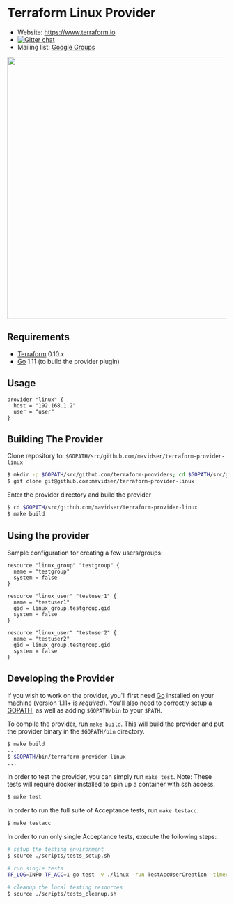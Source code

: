 Terraform Linux Provider
========================

- Website: https://www.terraform.io
- [![Gitter chat](https://badges.gitter.im/hashicorp-terraform/Lobby.png)](https://gitter.im/hashicorp-terraform/Lobby)
- Mailing list: [Google Groups](http://groups.google.com/group/terraform-tool)

<img src="https://cdn.rawgit.com/hashicorp/terraform-website/master/content/source/assets/images/logo-hashicorp.svg" width="600px">

Requirements
------------

-	[Terraform](https://www.terraform.io/downloads.html) 0.10.x
-	[Go](https://golang.org/doc/install) 1.11 (to build the provider plugin)

Usage
---------------------

```
provider "linux" {
  host = "192.168.1.2"
  user = "user"
}
```

Building The Provider
---------------------

Clone repository to: `$GOPATH/src/github.com/mavidser/terraform-provider-linux`

```sh
$ mkdir -p $GOPATH/src/github.com/terraform-providers; cd $GOPATH/src/github.com/terraform-providers
$ git clone git@github.com:mavidser/terraform-provider-linux
```

Enter the provider directory and build the provider

```sh
$ cd $GOPATH/src/github.com/mavidser/terraform-provider-linux
$ make build
```

Using the provider
----------------------

Sample configuration for creating a few users/groups:

```
resource "linux_group" "testgroup" {
  name = "testgroup"
  system = false
}

resource "linux_user" "testuser1" {
  name = "testuser1"
  gid = linux_group.testgroup.gid
  system = false
}

resource "linux_user" "testuser2" {
  name = "testuser2"
  gid = linux_group.testgroup.gid
  system = false
}
```

Developing the Provider
---------------------------

If you wish to work on the provider, you'll first need [Go](http://www.golang.org) installed on your machine (version 1.11+ is *required*). You'll also need to correctly setup a [GOPATH](http://golang.org/doc/code.html#GOPATH), as well as adding `$GOPATH/bin` to your `$PATH`.

To compile the provider, run `make build`. This will build the provider and put the provider binary in the `$GOPATH/bin` directory.

```sh
$ make build
...
$ $GOPATH/bin/terraform-provider-linux
...
```

In order to test the provider, you can simply run `make test`.
Note: These tests will require docker installed to spin up a container with ssh access.

```sh
$ make test
```

In order to run the full suite of Acceptance tests, run `make testacc`.

```sh
$ make testacc
```

In order to run only single Acceptance tests, execute the following steps:
```sh
# setup the testing environment
$ source ./scripts/tests_setup.sh

# run single tests
TF_LOG=INFO TF_ACC=1 go test -v ./linux -run TestAccUserCreation -timeout 360s

# cleanup the local testing resources
$ source ./scripts/tests_cleanup.sh
```
